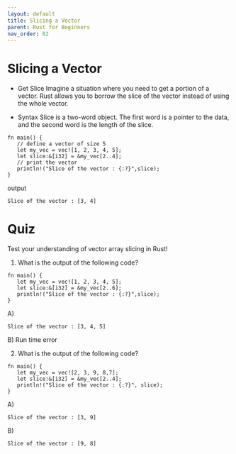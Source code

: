 ```yaml
---
layout: default
title: Slicing a Vector
parent: Rust for Beginners
nav_order: 82
---
```



# Slicing a Vector

- Get Slice 
Imagine a situation where you need to get a portion of a vector. Rust allows you to borrow the slice of the vector instead of using the whole vector.

- Syntax 
Slice is a two-word object. The first word is a pointer to the data, and the second word is the length of the slice.



```
fn main() {
   // define a vector of size 5
   let my_vec = vec![1, 2, 3, 4, 5];
   let slice:&[i32] = &my_vec[2..4];
   // print the vector
   println!("Slice of the vector : {:?}",slice);
}

```
output 

```
Slice of the vector : [3, 4]

```

# Quiz 

Test your understanding of vector array slicing in Rust! <br>

1. What is the output of the following code? <br>

```
fn main() {
   let my_vec = vec![1, 2, 3, 4, 5];
   let slice:&[i32] = &my_vec[2..6];
   println!("Slice of the vector : {:?}",slice);
}

```
A)
```
Slice of the vector : [3, 4, 5] 
```
B) Run time error <br> 

2. What is the output of the following code? <br>

```
fn main() {
   let my_vec = vec![2, 3, 9, 8,7];
   let slice:&[i32] = &my_vec[2..4];
   println!("Slice of the vector : {:?}", slice);
}

```

A)
```
Slice of the vector : [3, 9]
```
B)
```
Slice of the vector : [9, 8]
```






